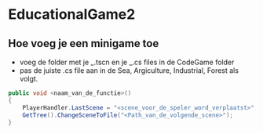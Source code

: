 # EducationalGame2

## Hoe voeg je een minigame toe

-   voeg de folder met je _.tscn en je _.cs files in de CodeGame folder
-   pas de juiste .cs file aan in de Sea, Argiculture, Industrial, Forest als volgt.

```cs
public void <naam_van_de_functie>()
{
    PlayerHandler.LastScene = "<scene_voor_de_speler_word_verplaatst>";
    GetTree().ChangeSceneToFile("<Path_van_de_volgende_scene>");
}
```
